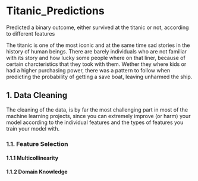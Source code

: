 # Titanic_Predictions
Predicted a binary outcome, either survived at the titanic or not, according to different features

The titanic is one of the most iconic and at the same time sad stories in the history of human beings. There are barely individuals who are not familiar with its story and how lucky some people where on that liner, because of certain charcteristics that they took with them. Wether they where kids or had a higher purchasing power, there was a pattern to follow when predicting the probability of getting a save boat, leaving unharmed the ship.

## 1. Data Cleaning

The cleaning of the data, is by far the most challenging part in most of the machine learning projects, since you can extremely improve (or harm) your model according to the individual features and the types of features you train your model with.

### 1.1. Feature Selection

#### 1.1.1 Multicollinearity


#### 1.1.2 Domain Knowledge
